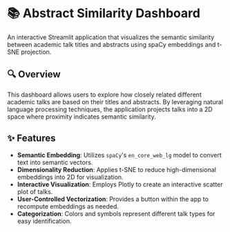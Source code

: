 # 📚 Abstract Similarity Dashboard

An interactive Streamlit application that visualizes the semantic similarity between academic talk titles and abstracts using spaCy embeddings and t-SNE projection.

## 🔍 Overview

This dashboard allows users to explore how closely related different academic talks are based on their titles and abstracts. By leveraging natural language processing techniques, the application projects talks into a 2D space where proximity indicates semantic similarity.

## ✨ Features

- **Semantic Embedding**: Utilizes `spaCy`'s `en_core_web_lg` model to convert text into semantic vectors.
- **Dimensionality Reduction**: Applies t-SNE to reduce high-dimensional embeddings into 2D for visualization.
- **Interactive Visualization**: Employs Plotly to create an interactive scatter plot of talks.
- **User-Controlled Vectorization**: Provides a button within the app to recompute embeddings as needed.
- **Categorization**: Colors and symbols represent different talk types for easy identification.

